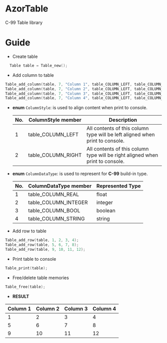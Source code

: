 # AzorTable
C-99 Table library

# Guide
* Create table

```c
  Table table = Table_new();
```

* Add column to table

```c
Table_add_column(table, 7, "Column 1", table_COLUMN_LEFT, table_COLUMN_INTEGER);
Table_add_column(table, 7, "Column 2", table_COLUMN_LEFT, table_COLUMN_INTEGER);
Table_add_column(table, 7, "Column 3", table_COLUMN_LEFT, table_COLUMN_INTEGER);
Table_add_column(table, 7, "Column 4", table_COLUMN_LEFT, table_COLUMN_INTEGER);
```
  
* **enum** `ColumnStyle`: is used to align content when print to console.
  
  No. | ColumnStyle member | Description                                                                  |
  --- | ------------------ | -----------                                                                  |
  1   | table_COLUMN_LEFT  | All contents of this column type will be left aligned when print to console. |
  2   | table_COLUMN_RIGHT | All contents of this column type will be right aligned when print to console.|
  
* **enum** `ColumnDataType`: is used to represent for **C-99** build-in type.
  
  No. | ColumnDataType member | Represented Type|
  --- | --------------------- | --------------- |
  1   | table_COLUMN_REAL     | float           |
  2   | table_COLUMN_INTEGER  | integer         |
  3   | table_COLUMN_BOOL     | boolean         |
  4   | table_COLUMN_STRING   | string          |
 
 * Add row to table
 
 ```c
 Table_add_row(table, 1, 2, 3, 4);
 Table_add_row(table, 5, 6, 7, 8);
 Table_add_row(table, 9, 10, 11, 12);
 ```
 * Print table to console
 ```c
 Table_print(table);
 ```
 
 * Free/delete table memories
 ```c
 Table_free(table);
 ```
 
 * **RESULT**
 
 | Column 1 | Column 2 | Column 3 | Column 4|
 | -------- | -------- | -------- | ------- |
 | 1        | 2        | 3        | 4       |
 | 5        | 6        | 7        | 8       |
 | 9        | 10       | 11       | 12      |
